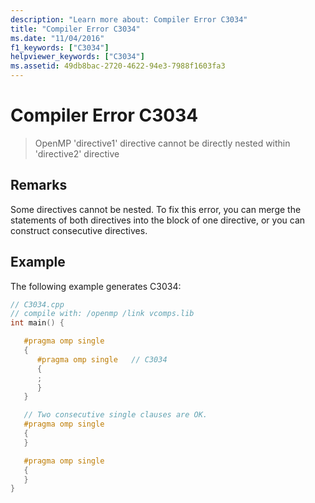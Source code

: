 ```yaml
---
description: "Learn more about: Compiler Error C3034"
title: "Compiler Error C3034"
ms.date: "11/04/2016"
f1_keywords: ["C3034"]
helpviewer_keywords: ["C3034"]
ms.assetid: 49db8bac-2720-4622-94e3-7988f1603fa3
---
```

# Compiler Error C3034

> OpenMP 'directive1' directive cannot be directly nested within 'directive2' directive

## Remarks

Some directives cannot be nested. To fix this error, you can merge the statements of both directives into the block of one directive, or you can construct consecutive directives.

## Example

The following example generates C3034:

```cpp
// C3034.cpp
// compile with: /openmp /link vcomps.lib
int main() {

   #pragma omp single
   {
      #pragma omp single   // C3034
      {
      ;
      }
   }

   // Two consecutive single clauses are OK.
   #pragma omp single
   {
   }

   #pragma omp single
   {
   }
}
```

